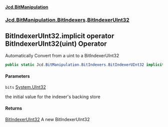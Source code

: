 ﻿#### [Jcd.BitManipulation](index.md 'index')
### [Jcd.BitManipulation.BitIndexers](Jcd.BitManipulation.BitIndexers.md 'Jcd.BitManipulation.BitIndexers').[BitIndexerUInt32](Jcd.BitManipulation.BitIndexers.BitIndexerUInt32.md 'Jcd.BitManipulation.BitIndexers.BitIndexerUInt32')

## BitIndexerUInt32.implicit operator BitIndexerUInt32(uint) Operator

Automatically Convert from a uint to a BitIndexerUInt32

```csharp
public static Jcd.BitManipulation.BitIndexers.BitIndexerUInt32 implicit operator BitIndexerUInt32(uint bits);
```
#### Parameters

<a name='Jcd.BitManipulation.BitIndexers.BitIndexerUInt32.op_ImplicitJcd.BitManipulation.BitIndexers.BitIndexerUInt32(uint).bits'></a>

`bits` [System.UInt32](https://docs.microsoft.com/en-us/dotnet/api/System.UInt32 'System.UInt32')

the initial value for the indexer's backing store

#### Returns

[BitIndexerUInt32](Jcd.BitManipulation.BitIndexers.BitIndexerUInt32.md 'Jcd.BitManipulation.BitIndexers.BitIndexerUInt32')
A new BitIndexerUInt32